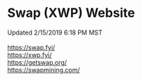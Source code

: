 # Swap (XWP) Website<br>
Updated 2/15/2019 6:18 PM MST<br><br>
https://swap.fyi/<br>
https://xwp.fyi/<br>
https://getswap.org/<br>
https://swapmining.com/
